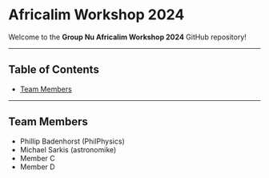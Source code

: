 # Africalim Workshop 2024

Welcome to the **Group Nu Africalim Workshop 2024** GitHub repository! 

---

## Table of Contents

- [Team Members](#team-members)

---

## Team Members
- Phillip Badenhorst (PhilPhysics)
- Michael Sarkis (astronomike)
- Member C
- Member D
